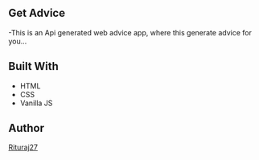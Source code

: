 ## Get Advice

-This is an Api generated web advice app, where this generate advice for you...

## Built With

- HTML
- CSS
- Vanilla JS

## Author

<a href="https://github.com/Rituraj27">Rituraj27</a>
